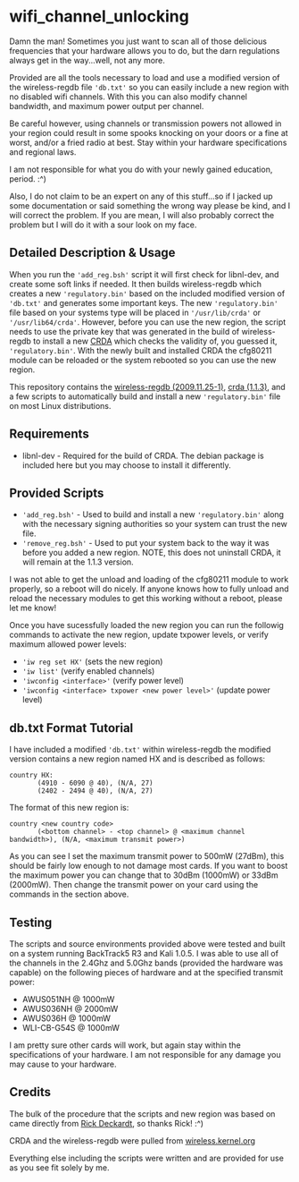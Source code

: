 # wifi_channel_unlocking

Damn the man! Sometimes you just want to scan all of those delicious frequencies that your hardware allows you to do, but the darn regulations always get in the way...well, not any more.

Provided are all the tools necessary to load and use a modified version of the wireless-regdb file `'db.txt'` so you can easily include a new region with no disabled wifi channels.  With this you can also modify channel bandwidth, and maximum power output per channel.

Be careful however, using channels or transmission powers not allowed in your region could result in some spooks knocking on your doors or a fine at worst, and/or a fried radio at best.  Stay within your hardware specifications and regional laws.

I am not responsible for what you do with your newly gained education, period.  :^)

Also, I do not claim to be an expert on any of this stuff...so if I jacked up some documentation or said something the wrong way please be kind, and I will correct the problem.  If you are mean, I will also probably correct the problem but I will do it with a sour look on my face.

## Detailed Description & Usage

When you run the `'add_reg.bsh'` script it will first check for libnl-dev, and create some soft links if needed.  It then builds wireless-regdb which creates a new `'regulatory.bin'` based on the included modified version of `'db.txt'` and generates some important keys.  The new `'regulatory.bin'` file based on your systems type will be placed in `'/usr/lib/crda'` or `'/usr/lib64/crda'`.  However, before you can use the new region, the script needs to use the private key that was generated in the build of wireless-regdb to install a new [CRDA](http://wireless.kernel.org/en/developers/Regulatory/CRDA) which checks the validity of, you guessed it, `'regulatory.bin'`.  With the newly built and installed CRDA the cfg80211 module can be reloaded or the system rebooted so you can use the new region.

This repository contains the [wireless-regdb (2009.11.25-1)](http://wireless.kernel.org/download/wireless-regdb_2009.11.25-1.tar.gz), [crda (1.1.3)](http://wireless.kernel.org/download/crda/crda-1.1.3.tar.bz2), and a few scripts to automatically build and install a new `'regulatory.bin'` file on most Linux distributions.

## Requirements

* libnl-dev - Required for the build of CRDA. The debian package is included here but you may choose to install it differently.

## Provided Scripts

* `'add_reg.bsh'` - Used to build and install a new `'regulatory.bin'` along with the necessary signing authorities so your system can trust the new file.
* `'remove_reg.bsh'` - Used to put your system back to the way it was before you added a new region.  NOTE, this does not uninstall CRDA, it will remain at the 1.1.3 version.

I was not able to get the unload and loading of the cfg80211 module to work properly, so a reboot will do nicely.  If anyone knows how to fully unload and reload the necessary modules to get this working without a reboot, please let me know!

Once you have sucessfully loaded the new region you can run the followig commands to activate the new region, update txpower levels, or verify maximum allowed power levels:

* `'iw reg set HX'` (sets the new region)
* `'iw list'` (verify enabled channels)
* `'iwconfig <interface>'` (verify power level)
* `'iwconfig <interface> txpower <new power level>'` (update power level)

## db.txt Format Tutorial

I have included a modified `'db.txt'` within wireless-regdb the modified version contains a new region named HX and is described as follows:

```
country HX:
       (4910 - 6090 @ 40), (N/A, 27)
       (2402 - 2494 @ 40), (N/A, 27)
```

The format of this new region is:

```
country <new country code>
       (<bottom channel> - <top channel> @ <maximum channel bandwidth>), (N/A, <maximum transmit power>)
```

As you can see I set the maximum transmit power to 500mW (27dBm), this should be fairly low enough to not damage most cards. If you want to boost the maximum power you can change that to 30dBm (1000mW) or 33dBm (2000mW). Then change the transmit power on your card using the commands in the section above.

## Testing

The scripts and source environments provided above were tested and built on a system running BackTrack5 R3 and Kali 1.0.5.  I was able to use all of the channels in the 2.4Ghz and 5.0Ghz bands (provided the hardware was capable) on the following pieces of hardware and at the specified transmit power:

* AWUS051NH @ 1000mW
* AWUS036NH @ 2000mW
* AWUS036H @ 1000mW
* WLI-CB-G54S @ 1000mW

I am pretty sure other cards will work, but again stay within the specifications of your hardware.  I am not responsible for any damage you may cause to your hardware.

## Credits

The bulk of the procedure that the scripts and new region was based on came directly from [Rick Deckardt](http://deckardt.nl/blog/2011/01/20/regulatory-limitations-in-linux-wireless/), so thanks Rick!  :^)

CRDA and the wireless-regdb were pulled from [wireless.kernel.org](http://wireless.kernel.org)

Everything else including the scripts were written and are provided for use as you see fit solely by me.
